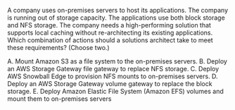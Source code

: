 A company uses on-premises servers to host its applications. The company is running out of storage capacity. The applications use both block storage and NFS storage. The company needs a high-performing solution that supports local caching without re-architecting its existing applications. Which combination of actions should a solutions architect take to meet these requirements? (Choose two.) 

A. Mount Amazon S3 as a file system to the on-premises servers. 
B. Deploy an AWS Storage Gateway file gateway to replace NFS storage. 
C. Deploy AWS Snowball Edge to provision NFS mounts to on-premises servers. 
D. Deploy an AWS Storage Gateway volume gateway to replace the block storage. 
E. Deploy Amazon Elastic File System (Amazon EFS) volumes and mount them to on-premises servers